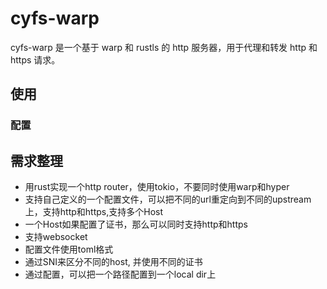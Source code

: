 # cyfs-warp

cyfs-warp 是一个基于 warp 和 rustls 的 http 服务器，用于代理和转发 http 和 https 请求。

## 使用

### 配置


## 需求整理

- 用rust实现一个http router，使用tokio，不要同时使用warp和hyper
- 支持自己定义的一个配置文件，可以把不同的url重定向到不同的upstream上，支持http和https,支持多个Host
- 一个Host如果配置了证书，那么可以同时支持http和https
- 支持websocket
- 配置文件使用toml格式
- 通过SNI来区分不同的host, 并使用不同的证书
- 通过配置，可以把一个路径配置到一个local dir上
